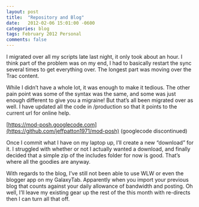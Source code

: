 ```yaml
---
layout: post
title:  "Repository and Blog"
date:   2012-02-06 15:01:00 -0600
categories: blog
tags: February 2012 Personal
comments: false
---
```

I migrated over all my scripts late last night, it only took about an hour. I think part of the problem was on my end, I had to basically restart the sync several times to get everything over. The longest part was moving over the Trac content.

While I didn’t have a whole lot, it was enough to make it tedious. The other pain point was some of the syntax was the same, and some was just enough different to give you a migraine! But that’s all been migrated over as well. I have updated all the code in /production so that it points to the current url for online help.

[https://mod-posh.googlecode.com](https://github.com/jeffpatton1971/mod-posh) (googlecode discontinued)

Once I commit what I have on my laptop up, I’ll create a new “download” for it. I struggled with whether or not I actually wanted a download, and finally decided that a simple zip of the includes folder for now is good. That’s where all the goodies are anyway.

With regards to the blog, I’ve still not been able to use WLW or even the blogger app on my GalaxyTab. Apparently when you import your previous blog that counts against your daily allowance of bandwidth and posting. Oh well, I’ll leave my existing gear up the rest of the this month with re-directs then I can turn all that off.
